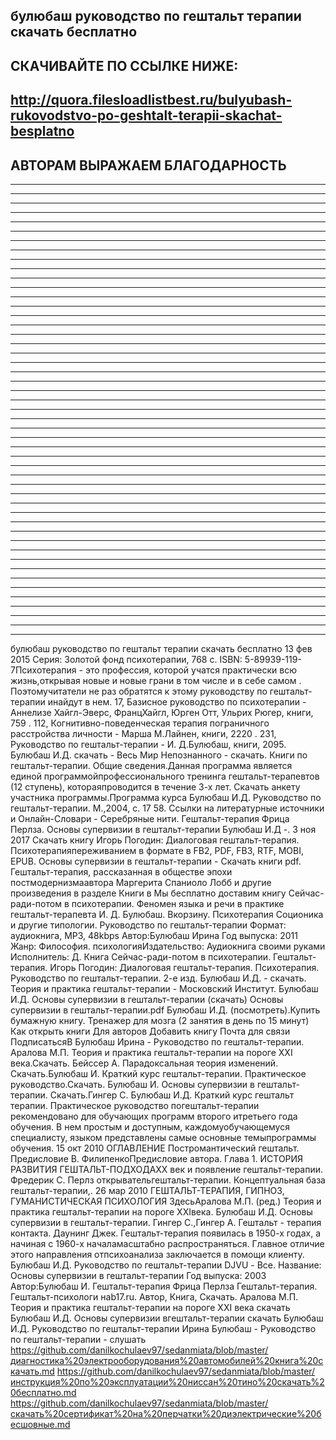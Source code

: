 булюбаш руководство по гештальт терапии скачать бесплатно
--------------------------------------------------
СКАЧИВАЙТЕ ПО ССЫЛКЕ НИЖЕ:
--------------------------------------------------
http://quora.filesloadlistbest.ru/bulyubash-rukovodstvo-po-geshtalt-terapii-skachat-besplatno
--------------------------------------------------
АВТОРАМ ВЫРАЖАЕМ БЛАГОДАРНОСТЬ
--------------------------------------------------
--------------------------------------------------
--------------------------------------------------
--------------------------------------------------
--------------------------------------------------
--------------------------------------------------
--------------------------------------------------
--------------------------------------------------
--------------------------------------------------
--------------------------------------------------
--------------------------------------------------
--------------------------------------------------
--------------------------------------------------
--------------------------------------------------
--------------------------------------------------
--------------------------------------------------
--------------------------------------------------
--------------------------------------------------
--------------------------------------------------
--------------------------------------------------
--------------------------------------------------
--------------------------------------------------
--------------------------------------------------
--------------------------------------------------
--------------------------------------------------
--------------------------------------------------
--------------------------------------------------
--------------------------------------------------
--------------------------------------------------
--------------------------------------------------
--------------------------------------------------
--------------------------------------------------
--------------------------------------------------
--------------------------------------------------
--------------------------------------------------
--------------------------------------------------
--------------------------------------------------
--------------------------------------------------
--------------------------------------------------
--------------------------------------------------
--------------------------------------------------
--------------------------------------------------
--------------------------------------------------
--------------------------------------------------
--------------------------------------------------
--------------------------------------------------
--------------------------------------------------
--------------------------------------------------
--------------------------------------------------
--------------------------------------------------
булюбаш руководство по гештальт терапии скачать бесплатно 13 фев 2015  Серия: Золотой фонд психотерапии, 768 с. ISBN: 5-89939-119-7Психотерапия - это профессия, которой учатся практически всю жизнь,открывая новые и новые грани в том числе и в себе самом . Поэтомучитатели не раз обратятся к этому руководству по гештальт-терапии инайдут в нем. 17, Базисное руководство по психотерапии - Аннелизе Хайгл-Эверс, ФранцХайгл, Юрген Отт, Ульрих Рюгер, книги, 759 . 112, Когнитивно-поведенческая терапия пограничного расстройства личности - Марша М.Лайнен, книги, 2220 . 231, Руководство по гештальт-терапии - И. Д.Булюбаш, книги, 2095. Булюбаш И.Д. скачать - Весь Мир Непознанного - скачать. Книги по гештальт-терапии. Общие сведения.Данная программа является единой программойпрофессионального тренинга гештальт-терапевтов (12 ступень), котораяпроводится в течение 3-х лет.  Скачать анкету участника программы.Программа курса  Булюбаш И.Д. Руководство по гештальт-терапии. М.,2004, с. 17  58. Ссылки на литературные источники и Онлайн-Словари - Серебряные нити. Гештальт-терапия Фрица Перлза. Основы супервизии в гештальт-терапии  Булюбаш И.Д  -. 3 ноя 2017  Скачать книгу Игорь Погодин: Диалоговая гештальт-терапия. Психотерапияпереживанием в формате в FB2, PDF, FB3, RTF, MOBI, EPUB.
Основы супервизии в гештальт-терапии - Скачать книги pdf. Гештальт-терапия, рассказанная в обществе эпохи постмодернизмаавтора Маргерита Спаниоло Лобб и другие произведения в разделе Книги в Мы бесплатно доставим книгу Сейчас-ради-потом в психотерапии. Феномен языка и речи в практике гештальт-терапевта И. Д. Булюбаш. Вкорзину. Психотерапия  Соционика и другие типологии. Руководство по гештальт-терапии Формат: аудиокнига, MP3, 48kbps Автор:Булюбаш Ирина Год выпуска: 2011 Жанр: Философия. психологияИздательство: Аудиокнига своими руками Исполнитель: Д. Книга Сейчас-ради-потом в психотерапии. Гештальт-терапия. Игорь Погодин: Диалоговая гештальт-терапия. Психотерапия. Руководство по гештальт-терапии. 2-е изд. Булюбаш И.Д. - скачать. Теория и практика гештальт-терапии - Московский Институт. Булюбаш И.Д.  Основы супервизии в гештальт-терапии (скачать) Основы супервизии в гештальт-терапии.pdf  Булюбаш И.Д. (посмотреть).Купить бумажную книгу. Тренажер для мозга (2 занятия в день по 15 минут) Как открыть книги Для авторов Добавить книгу Почта для связи ПодписатьсяВ
Булюбаш Ирина - Руководство по гештальт-терапии. Аралова М.П. Теория и практика гештальт-терапии на пороге XXI века.Скачать. Бейссер А. Парадоксальная теория изменений. Скачать.Булюбаш И. Краткий курс гештальт-терапии. Практическое руководство.Скачать. Булюбаш И. Основы супервизии в гештальт-терапии. Скачать.Гингер С. Булюбаш И.Д. Краткий курс гештальт терапии. Практическое руководство погештальт-терапии рекомендовано для обучающих программ второго итретьего года обучения. В нем простым и доступным, каждомуобучающемуся специалисту, языком представлены самые основные темыпрограммы обучения. 15 окт 2010  ОГЛАВЛЕНИЕ Постромантический гештальт. Предисловие В. ФилипенкоПредисловие автора. Глава 1. ИСТОРИЯ РАЗВИТИЯ ГЕШТАЛЬТ-ПОДХОДАXX век и появление гештальт-терапии. Фредерик С. Перлз  открывательгештальт-терапии. Концептуальная база гештальт-терапии,. 26 мар 2010  ГЕШТАЛЬТ-ТЕРАПИЯ, ГИПНОЗ, ГУМАНИСТИЧЕСКАЯ ПСИХОЛОГИЯ ЗдесьАралова М.П. (ред.)  Теория и практика гештальт-терапии на пороге XXIвека. Булюбаш И.Д.  Основы супервизии в гештальт-терапии. Гингер С.,Гингер А.  Гештальт - терапия контакта. Даунинг Джек. Гештальт-терапия появилась в 1950-х годах, а начиная с 1960-х началамасштабно распространяться. Главное отличие этого направления отпсихоанализа заключается в помощи клиенту. Булюбаш И.Д. Руководство по гештальт-терапии DJVU - Все. Название: Основы супервизии в гештальт-терапии Год выпуска: 2003 Автор:Булюбаш И. Гештальт-терапия Фрица Перлза Гештальт-терапия. Гештальт-психологи наb17.ru. Автор, Книга, Скачать. Аралова М.П. Теория и практика гештальт-терапии на пороге XXI века  скачать  Булюбаш И.Д. Основы супервизии вгештальт-терапии  скачать  Булюбаш И.Д. Руководство по гештальт-терапии
Ирина Булюбаш - Руководство по гештальт-терапии - слушать
https://github.com/danilkochulaev97/sedanmiata/blob/master/диагностика%20электрооборудования%20автомобилей%20книга%20скачать.md
https://github.com/danilkochulaev97/sedanmiata/blob/master/инструкция%20по%20эксплуатации%20ниссан%20тино%20скачать%20бесплатно.md
https://github.com/danilkochulaev97/sedanmiata/blob/master/скачать%20сертификат%20на%20перчатки%20диэлектрические%20бесшовные.md